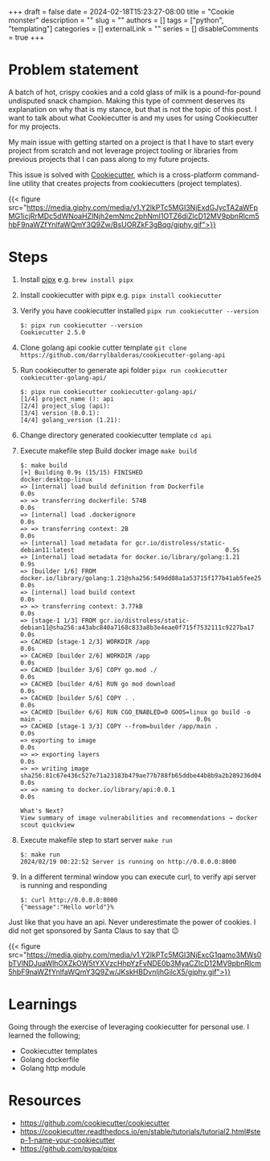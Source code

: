 +++
draft = false
date = 2024-02-18T15:23:27-08:00
title = "Cookie monster"
description = ""
slug = ""
authors = []
tags = ["python", "templating"]
categories = []
externalLink = ""
series = []
disableComments = true
+++

# Problem statement

A batch of hot, crispy cookies and a cold glass of milk is a pound-for-pound undisputed snack champion. Making this type of comment deserves
its explanation on why that is my stance, but that is not the topic of this post. I want to talk about what Cookiecutter is and my uses for using Cookiecutter for my projects.

My main issue with getting started on a project is that I have to start every project from scratch and not leverage project tooling or libraries from previous projects that I can pass along to my future projects.

This issue is solved with [Cookiecutter](https://github.com/cookiecutter/cookiecutter), which is a cross-platform command-line utility that creates projects from cookiecutters (project templates).

{{< figure src="https://media.giphy.com/media/v1.Y2lkPTc5MGI3NjExdGJycTA2aWFpMG1icjRrMDc5dWNoaHZlNjh2emNmc2phNmI1OTZ6diZlcD12MV9pbnRlcm5hbF9naWZfYnlfaWQmY3Q9Zw/BsUORZkF3gBqg/giphy.gif">}}


# Steps


1. Install [pipx](https://github.com/pypa/pipx)  e.g. `brew install pipx`

1. Install cookiecutter with pipx e.g. `pipx install cookiecutter`

1. Verify you have cookiecutter installed `pipx run cookiecutter --version`

    ```
    $: pipx run cookiecutter --version
    Cookiecutter 2.5.0
    ```

1. Clone golang api cookie cutter template `git clone https://github.com/darrylbalderas/cookiecutter-golang-api`

1. Run cookiecutter to generate api folder `pipx run cookiecutter cookiecutter-golang-api/`

    ```
    $: pipx run cookiecutter cookiecutter-golang-api/
    [1/4] project_name (): api
    [2/4] project_slug (api):
    [3/4] version (0.0.1):
    [4/4] golang_version (1.21):
    ```

1. Change directory generated cookiecutter template `cd api`

1. Execute makefile step Build docker image `make build`

    ```
    $: make build
    [+] Building 0.9s (15/15) FINISHED                                                                 docker:desktop-linux
    => [internal] load build definition from Dockerfile                                                               0.0s
    => => transferring dockerfile: 574B                                                                               0.0s
    => [internal] load .dockerignore                                                                                  0.0s
    => => transferring context: 2B                                                                                    0.0s
    => [internal] load metadata for gcr.io/distroless/static-debian11:latest                                          0.5s
    => [internal] load metadata for docker.io/library/golang:1.21                                                     0.9s
    => [builder 1/6] FROM docker.io/library/golang:1.21@sha256:549dd88a1a53715f177b41ab5fee25f7a376a6bb5322ac7abe263  0.0s
    => [internal] load build context                                                                                  0.0s
    => => transferring context: 3.77kB                                                                                0.0s
    => [stage-1 1/3] FROM gcr.io/distroless/static-debian11@sha256:a43abc840a7168c833a8b3e4eae0f715f7532111c9227ba17  0.0s
    => CACHED [stage-1 2/3] WORKDIR /app                                                                              0.0s
    => CACHED [builder 2/6] WORKDIR /app                                                                              0.0s
    => CACHED [builder 3/6] COPY go.mod ./                                                                            0.0s
    => CACHED [builder 4/6] RUN go mod download                                                                       0.0s
    => CACHED [builder 5/6] COPY . .                                                                                  0.0s
    => CACHED [builder 6/6] RUN CGO_ENABLED=0 GOOS=linux go build -o main .                                           0.0s
    => CACHED [stage-1 3/3] COPY --from=builder /app/main .                                                           0.0s
    => exporting to image                                                                                             0.0s
    => => exporting layers                                                                                            0.0s
    => => writing image sha256:81c67e436c527e71a23183b479ae77b788fb65ddbe44b8b9a2b289236d044ca1                       0.0s
    => => naming to docker.io/library/api:0.0.1                                                                       0.0s

    What's Next?
    View summary of image vulnerabilities and recommendations → docker scout quickview
    ```

1. Execute makefile step to start server `make run`

    ```
    $: make run
    2024/02/19 00:22:52 Server is running on http://0.0.0.0:8000
    ```

1. In a different terminal window you can execute curl, to verify api server is running and responding
    ```
    $: curl http://0.0.0.0:8000
    {"message":"Hello world"}%
    ```



Just like that you have an api. Never underestimate the power of cookies. I did not get sponsored by Santa Claus to say that 😉


{{< figure src="https://media.giphy.com/media/v1.Y2lkPTc5MGI3NjExcG1qamo3MWs0bTVlNDJuaWlhOXZkOW5tYXVzcHhpYzFvNDE0b3MyaCZlcD12MV9pbnRlcm5hbF9naWZfYnlfaWQmY3Q9Zw/JKskHBDvnIjhGilcX5/giphy.gif">}}



# Learnings

Going through the exercise of leveraging cookiecutter for personal use. I learned the following;

- Cookiecutter templates
- Golang dockerfile
- Golang http module


# Resources

- https://github.com/cookiecutter/cookiecutter
- https://cookiecutter.readthedocs.io/en/stable/tutorials/tutorial2.html#step-1-name-your-cookiecutter
- https://github.com/pypa/pipx
